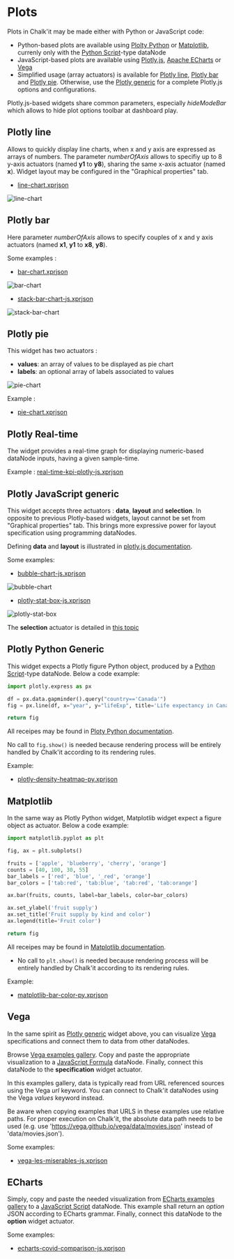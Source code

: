 ﻿# Plots

Plots in Chalk'it may be made either with Python or JavaScript code:

* Python-based plots are available using [Plolty Python](https://plotly.com/python/) or [Matplotlib](https://matplotlib.org/), currenly only with the [Python Script](../ds/ds-reference.md#python-script)-type dataNode
* JavaScript-based plots are available using  [Plotly.js](<https://plot.ly/javascript/>), [Apache ECharts](https://echarts.apache.org/) or [Vega](https://vega.github.io/vega/)
* Simplified usage (array actuators) is available for [Plotly line](#plotly-line), [Plotly bar](#plotly-bar) and [Plotly pie](#plotly-pie). Otherwise, use the [Plotly generic](#plotly-javascript-generic) for a complete Plotly.js options and configurations.

Plotly.js-based widgets share common parameters, especially *hideModeBar* which allows to hide plot options toolbar at dashboard play.

## Plotly line

Allows to quickly display line charts, when x and y axis are expressed as arrays of numbers. The parameter *numberOfAxis* allows to specifiy up to 8 y-axis actuators (named **y1** to **y8**), sharing the same x-axis actuator (named **x**). Widget layout may be configured in the "Graphical properties" tab.

* [line-chart.xprjson](plotly/line-chart.xprjson)

![line-chart](plotly/line-chart.png)

## Plotly bar

Here parameter *numberOfAxis* allows to specify couples of x and y axis actuators (named **x1**, **y1** to **x8**, **y8**).

Some examples :

* [bar-chart.xprjson](plotly/bar-chart.xprjson)

![bar-chart](plotly/bar-chart.png)

* [stack-bar-chart-js.xprjson](plotly/stack-bar-chart-js.xprjson)

![stack-bar-chart](plotly/stack-bar-chart.png)

## Plotly pie

This widget has two actuators :

* **values**: an array of values to be displayed as pie chart
* **labels**: an optional array of labels associated to values

![pie-chart](plotly/pie-chart.png)

Example :

* [pie-chart.xprjson](plotly/pie-chart.xprjson)

## Plotly Real-time

The widget provides a real-time graph for displaying numeric-based dataNode inputs, having a given sample-time.

Example : [real-time-kpi-plotly-js.xprjson](plotly/real-time-kpi-plotly-js.xprjson)

## Plotly JavaScript generic

This widget accepts three actuators : **data**, **layout** and **selection**. In opposite to previous Plotly-based widgets, layout cannot be set from "Graphical properties" tab. This brings more expressive power for layout specification using programming dataNodes.

Defining **data** and **layout** is illustrated in [plotly.js documentation](https://plot.ly/javascript/).

Some examples:

* [bubble-chart-js.xprjson](plotly/bubble-chart-js.xprjson)

![bubble-chart](plotly/bubble-chart-js.png)

* [plotly-stat-box-js.xprjson](plotly/plotly-stat-box-js.xprjson)

![plotly-stat-box](plotly/plotly-stat-box.png)

The **selection** actuator is detailed in [this topic](selection/plot-selection.md)

## Plotly Python Generic

This widget expects a Plotly figure Python object, produced by a [Python Script](../ds/ds-reference.md#python-script)-type dataNode. Below a code example: 

```python
import plotly.express as px

df = px.data.gapminder().query("country=='Canada'")
fig = px.line(df, x="year", y="lifeExp", title='Life expectancy in Canada')

return fig
```

All receipes may be found in [Ploty Python documentation](https://plotly.com/python/line-charts/).

No call to `fig.show()` is needed because rendering process will be entirely handled by Chalk'it according to its rendering rules.

Example:

- [plotly-density-heatmap-py.xprjson](plotly/plotly-density-heatmap-py.xprjson)

## Matplotlib

In the same way as Plotly Python widget, Matplotlib widget expect a figure object as actuator. Below a code example:

```python
import matplotlib.pyplot as plt

fig, ax = plt.subplots()

fruits = ['apple', 'blueberry', 'cherry', 'orange']
counts = [40, 100, 30, 55]
bar_labels = ['red', 'blue', '_red', 'orange']
bar_colors = ['tab:red', 'tab:blue', 'tab:red', 'tab:orange']

ax.bar(fruits, counts, label=bar_labels, color=bar_colors)

ax.set_ylabel('fruit supply')
ax.set_title('Fruit supply by kind and color')
ax.legend(title='Fruit color')

return fig
```

All receipes may be found in [Matplotlib documentation](https://matplotlib.org/stable/gallery/index.html).

- No call to `plt.show()` is needed because rendering process will be entirely handled by Chalk'it according to its rendering rules.

Example:

- [matplotlib-bar-color-py.xprjson](plots/matplotlib-bar-color-py.xprjson)

## Vega

In the same spirit as [Plotly generic](#plotly-javascript-generic) widget above, you can visualize [Vega](https://vega.github.io/vega/) specifications and connect them to data from other dataNodes.

Browse [Vega examples gallery](https://vega.github.io/vega/examples/). Copy and paste the appropriate visualization to a [JavaScript Formula](../ds/ds-reference.md#javascript-script) dataNode. Finally, connect this dataNode to the **specification** widget actuator.

In this examples gallery, data is typically read from URL referenced sources using the Vega *url* keyword. You can connect to Chalk'it dataNodes using the Vega *values* keyword instead.

Be aware when copying examples that URLS in these examples use relative paths. For proper execution on Chalk'it, the absolute data path needs to be used (e.g. use 'https://vega.github.io/vega/data/movies.json' instead of 'data/movies.json').

Some examples:

* [vega-les-miserables-js.xprjson](plots/vega-les-miserables-js.xprjson)

## ECharts

Simply, copy and paste the needed visualization from [ECharts examples gallery](https://echarts.apache.org/examples/en/index.html) to a  [JavaScript Script](../ds/ds-reference.md#javascript-script) dataNode. This example shall return an *option* JSON according to ECharts grammar. Finally, connect this dataNode to the **option** widget actuator.

Some examples:

* [echarts-covid-comparison-js.xprjson](plots/echarts-covid-comparison-js.xprjson)